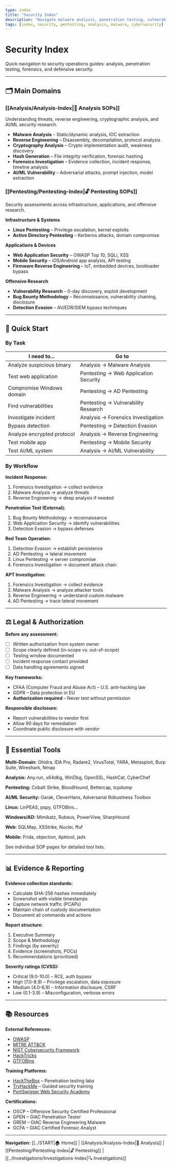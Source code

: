 ```yaml
---
type: index
title: "Security Index"
description: "Navigate malware analysis, penetration testing, vulnerability research, forensics & defensive security operations."
tags: [index, security, pentesting, analysis, malware, cybersecurity]
---
```


# Security Index

Quick navigation to security operations guides: analysis, penetration testing, forensics, and defensive security.

---

## 🗂️ Main Domains

### [[Analysis/Analysis-Index|🔬 Analysis SOPs]]
Understanding threats, reverse engineering, cryptographic analysis, and AI/ML security research.

- **Malware Analysis** – Static/dynamic analysis, IOC extraction
- **Reverse Engineering** – Disassembly, decompilation, protocol analysis
- **Cryptography Analysis** – Crypto implementation audit, weakness discovery
- **Hash Generation** – File integrity verification, forensic hashing
- **Forensics Investigation** – Evidence collection, incident response, timeline analysis
- **AI/ML Vulnerability** – Adversarial attacks, prompt injection, model extraction

### [[Pentesting/Pentesting-Index|🔓 Pentesting SOPs]]
Security assessments across infrastructure, applications, and offensive research.

**Infrastructure & Systems**
- **Linux Pentesting** – Privilege escalation, kernel exploits
- **Active Directory Pentesting** – Kerberos attacks, domain compromise

**Applications & Devices**
- **Web Application Security** – OWASP Top 10, SQLi, XSS
- **Mobile Security** – iOS/Android app analysis, API testing
- **Firmware Reverse Engineering** – IoT, embedded devices, bootloader bypass

**Offensive Research**
- **Vulnerability Research** – 0-day discovery, exploit development
- **Bug Bounty Methodology** – Reconnaissance, vulnerability chaining, disclosure
- **Detection Evasion** – AV/EDR/SIEM bypass techniques

---

## 🎯 Quick Start

### By Task

| I need to... | Go to |
|---|---|
| Analyze suspicious binary | Analysis → Malware Analysis |
| Test web application | Pentesting → Web Application Security |
| Compromise Windows domain | Pentesting → AD Pentesting |
| Find vulnerabilities | Pentesting → Vulnerability Research |
| Investigate incident | Analysis → Forensics Investigation |
| Bypass detection | Pentesting → Detection Evasion |
| Analyze encrypted protocol | Analysis → Reverse Engineering |
| Test mobile app | Pentesting → Mobile Security |
| Test AI/ML system | Analysis → AI/ML Vulnerability |

### By Workflow

**Incident Response:**
1. Forensics Investigation → collect evidence
2. Malware Analysis → analyze threats
3. Reverse Engineering → deep analysis if needed

**Penetration Test (External):**
1. Bug Bounty Methodology → reconnaissance
2. Web Application Security → identify vulnerabilities
3. Detection Evasion → bypass defenses

**Red Team Operation:**
1. Detection Evasion → establish persistence
2. AD Pentesting → lateral movement
3. Linux Pentesting → server compromise
4. Forensics Investigation → document attack chain

**APT Investigation:**
1. Forensics Investigation → collect evidence
2. Malware Analysis → analyze attacker tools
3. Reverse Engineering → understand custom malware
4. AD Pentesting → trace lateral movement

---

## ⚖️ Legal & Authorization

**Before any assessment:**
- [ ] Written authorization from system owner
- [ ] Scope clearly defined (in-scope vs. out-of-scope)
- [ ] Testing window documented
- [ ] Incident response contact provided
- [ ] Data handling agreements signed

**Key frameworks:**
- CFAA (Computer Fraud and Abuse Act) – U.S. anti-hacking law
- GDPR – Data protection in EU
- **Authorization required** – Never test without permission

**Responsible disclosure:**
- Report vulnerabilities to vendor first
- Allow 90 days for remediation
- Coordinate public disclosure with vendor

---

## 🧰 Essential Tools

**Multi-Domain:** Ghidra, IDA Pro, Radare2, VirusTotal, YARA, Metasploit, Burp Suite, Wireshark, Nmap

**Analysis:** Any.run, x64dbg, WinDbg, OpenSSL, HashCat, CyberChef

**Pentesting:** Cobalt Strike, BloodHound, Bettercap, tcpdump

**AI/ML Security:** Garak, CleverHans, Adversarial Robustness Toolbox

**Linux:** LinPEAS, pspy, GTFOBins...

**Windows/AD:** Mimikatz, Rubeus, PowerView, SharpHound

**Web:** SQLMap, XSStrike, Nuclei, ffuf

**Mobile:** Frida, objection, Apktool, jadx

See individual SOP pages for detailed tool lists.

---

## 📊 Evidence & Reporting

**Evidence collection standards:**
- Calculate SHA-256 hashes immediately
- Screenshot with visible timestamps
- Capture network traffic (PCAPs)
- Maintain chain of custody documentation
- Document all commands and actions

**Report structure:**
1. Executive Summary
2. Scope & Methodology
3. Findings (by severity)
4. Evidence (screenshots, POCs)
5. Recommendations (prioritized)

**Severity ratings (CVSS):**
- Critical (9.0-10.0) – RCE, auth bypass
- High (7.0-8.9) – Privilege escalation, data exposure
- Medium (4.0-6.9) – Information disclosure, CSRF
- Low (0.1-3.9) – Misconfiguration, verbose errors

---

## 📚 Resources

**External References:**
- [OWASP](https://owasp.org/)
- [MITRE ATT&CK](https://attack.mitre.org/)
- [NIST Cybersecurity Framework](https://www.nist.gov/cyberframework)
- [HackTricks](https://book.hacktricks.xyz/)
- [GTFOBins](https://gtfobins.github.io/)

**Training Platforms:**
- [HackTheBox](https://www.hackthebox.com/) – Penetration testing labs
- [TryHackMe](https://tryhackme.com/) – Guided security training
- [PortSwigger Web Security Academy](https://portswigger.net/web-security)

**Certifications:**
- OSCP – Offensive Security Certified Professional
- GPEN – GIAC Penetration Tester
- GREM – GIAC Reverse Engineering Malware
- GCFA – GIAC Certified Forensic Analyst

---

**Navigation:** [[../START|🏠 Home]] | [[Analysis/Analysis-Index|🔬 Analysis]] | [[Pentesting/Pentesting-Index|🔓 Pentesting]] | [[../Investigations/Investigations-Index|🔍 Investigations]]
